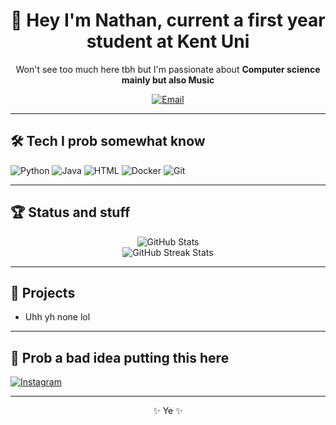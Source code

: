 <div align="center">
  <h1>👋 Hey I'm Nathan, current a first year student at Kent Uni</h1>
  <p>
    Won't see too much here tbh but I'm passionate about <strong>Computer science mainly but also Music</strong>
  </p>
  <a href="mailto:njt38@kent.ac.uk"><img src="https://img.shields.io/badge/Email-Contact-green?style=for-the-badge&logo=gmail" alt="Email"></a>
</div>

---

## 🛠️ **Tech I prob somewhat know**
<div>
  <img src="https://img.shields.io/badge/Code-Python-yellow?style=for-the-badge&logo=python" alt="Python">
  <img src="https://img.shields.io/badge/Code-Java-blue?style=for-the-badge&logo=java" alt="Java">
  <img src="https://img.shields.io/badge/Code-HTML-red?style=for-the-badge&logo=html" alt="HTML">
  <img src="https://img.shields.io/badge/Tools-Docker-blue?style=for-the-badge&logo=docker" alt="Docker">
  <img src="https://img.shields.io/badge/Tools-Git-orange?style=for-the-badge&logo=git" alt="Git">
  <!-- Add more badges for your tech stack -->
</div>

---

## 🏆 **Status and stuff**
<div align="center">
  <img src="https://github-readme-stats.vercel.app/api?username=nathant1234567&show_icons=true&theme=radical" alt="GitHub Stats">
  <br>
  <img src="https://github-readme-streak-stats.herokuapp.com/?user=nathant1234567e&theme=radical" alt="GitHub Streak Stats">
</div>

---

## 🌟 **Projects**
- Uhh yh none lol

---

## 🤝 **Prob a bad idea putting this here**
<div>
  <a href="https://www.instagram.com/nahannn.n/" target="_blank"><img src="https://img.shields.io/badge/Instagram-Follow-blue?style=for-the-badge&logo=instagram" alt="Instagram"></a>
  <!-- Add links to other platforms if desired -->
</div>

---

<div align="center">
  <p>✨ Ye ✨</p>
</div>
